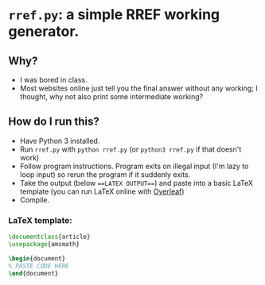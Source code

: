 # `rref.py`: a simple RREF working generator.

## Why?

- I was bored in class.
- Most websites online just tell you the final answer without any working; I thought, why not also print some intermediate working?

## How do I run this?

- Have Python 3 installed.
- Run `rref.py` with `python rref.py` (or `python3 rref.py` if that doesn't work)
- Follow program instructions. Program exits on illegal input (I'm lazy to loop input) so rerun the program if it suddenly exits.
- Take the output (below `==LATEX OUTPUT==`) and paste into a basic LaTeX template (you can run LaTeX online with [Overleaf](overleaf.com))
- Compile.

### LaTeX template:

```latex
\documentclass{article}
\usepackage{amsmath}

\begin{document}
% PASTE CODE HERE
\end{document}
```
